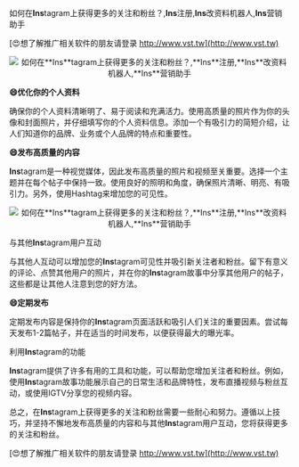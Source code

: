 如何在**Ins**tagram上获得更多的关注和粉丝？,**Ins**注册,**Ins**改资料机器人,**Ins**营销助手

[😍想了解推广相关软件的朋友请登录 http://www.vst.tw](http://www.vst.tw)

 <center><img src="https://vst.tw/MP4/tuiguang/png/0.png" alt="如何在**Ins**tagram上获得更多的关注和粉丝？,**Ins**注册,**Ins**改资料机器人,**Ins**营销助手"></center>

**😄优化你的个人资料**

确保你的个人资料清晰明了、易于阅读和充满活力。使用高质量的照片作为你的头像和封面照片，并仔细填写你的个人资料信息。添加一个有吸引力的简短介绍，让人们知道你的品牌、业务或个人品牌的特点和重要性。

**😄发布高质量的内容**

**Ins**tagram是一种视觉媒体，因此发布高质量的照片和视频至关重要。选择一个主题并在每个帖子中保持一致。使用良好的照明和角度，确保照片清晰、明亮、有吸引力。另外，使用Hashtag来增加您的可见性。

 <center><img src="https://vst.tw/MP4/tuiguang/png/4.png" alt="如何在**Ins**tagram上获得更多的关注和粉丝？,**Ins**注册,**Ins**改资料机器人,**Ins**营销助手"></center>

与其他**Ins**tagram用户互动

与其他人互动可以增加您的**Ins**tagram可见性并吸引新关注者和粉丝。留下有意义的评论、点赞其他用户的照片，并在你的**Ins**tagram故事中分享其他用户的帖子，这些都是让其他人注意到您的好方法。

**😄定期发布**

定期发布内容是保持你的**Ins**tagram页面活跃和吸引人们关注的重要因素。尝试每天发布1-2篇帖子，并在适当的时间发布，以便获得最大的曝光率。

利用**Ins**tagram的功能

**Ins**tagram提供了许多有用的工具和功能，可以帮助您增加关注者和粉丝。例如，使用**Ins**tagram故事功能展示自己的日常生活和品牌特性，发布直播视频与粉丝互动，或使用IGTV分享您的视频内容。

总之，在**Ins**tagram上获得更多的关注和粉丝需要一些耐心和努力。遵循以上技巧，并坚持不懈地发布高质量的内容和与其他**Ins**tagram用户互动，您将获得更多的关注和粉丝。

[😍想了解推广相关软件的朋友请登录 http://www.vst.tw](http://www.vst.tw)



